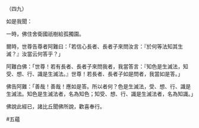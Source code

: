 （四九）

如是我聞：

一時，佛住舍衛國祇樹給孤獨園。

爾時，世尊告尊者阿難曰：「若信心長者、長者子來問汝言：『於何等法知其生滅？』汝當云何答乎？」

阿難白佛：「世尊！若有長者、長者子來問我者，我當答言：『知色是生滅法，知受、想、行、識是生滅法。』世尊！若長者、長者子如是問者，我當如是答。」

佛告阿難：「善哉！善哉！應如是答。所以者何？色是生滅法，受、想、行、識是生滅法。知色是生滅法者，名為知色；知受、想、行、識是生滅法者，名為知識。」

佛說此經已，諸比丘聞佛所說，歡喜奉行。




#五蘊
